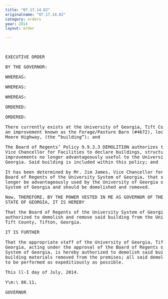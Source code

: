 ```yaml
---
title: "07.17.14.02"
originalname: "07.17.14.02"
category: orders
year: 2014
layout: order

---
```

<pre>
 

EXECUTIVE ORDER

BY THE GOVERNOR:

WHEREAS:

WHEREAS:

WHEREAS:

ORDERED:

ORDERED:

There currently exists at the University of Georgia, Tift County, Tifton, Georgia,
an improvement known as the Forage/Pasture Barn (#4672), located at 2802
Moore Highway, (the “building”); and

The Board of Regents’ Policy 9.9.3.3 DEMOLITION authorizes the Chancellor or
Vice Chancellor for Facilities to declare buildings, structures and other
improvements no longer advantageously useful to the University System of
Georgia. Said building is included within this policy; and

It has been determined by Mr. Jim James, Vice Chancellor for Facilities of the
Board of Regents of the University System of Georgia, that said building can no
longer be advantageously used by the University of Georgia or the University
System of Georgia and should be demolished and removed.

Now, THEREFORE, BY THE POWER VESTED IN ME AS GOVERNOR OF THE
STATE OF GEORGIA, IT IS HEREBY

That the Board of Regents of the University System of Georgia is hereby
authorized to demolish and remove said building from the University of Georgia,
Tift County, Tifton, Georgia.

IT IS FURTHER

That the appropriate staff of the University of Georgia, Tift County, Tifton,
Georgia, acting under the approval of the Board of Regents of the University
System of Georgia, is hereby authorized to demolish said building and to have all
building materials removed from the premises; all said demolition and removal
to be performed as expeditiously as possible.

This ll-I day of July, 2014.

Y\m:\ 86.11,

GOVERNOR

</pre>
